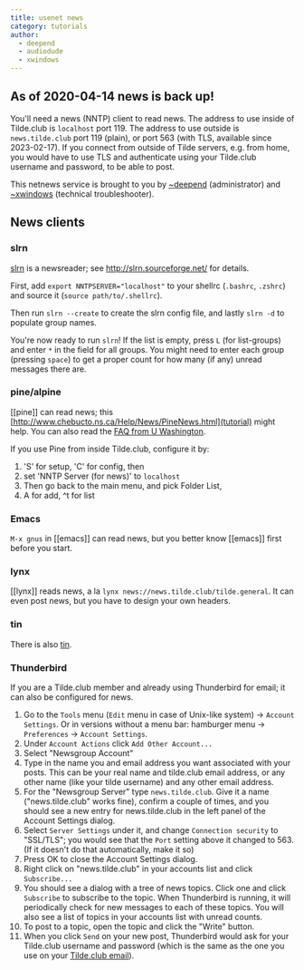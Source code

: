 ```yaml
---
title: usenet news
category: tutorials
author:
  - deepend
  - audiodude
  - xwindows
---
```


## As of 2020-04-14 news is back up!

You'll need a news (NNTP) client to read news.
The address to use inside of Tilde.club
is `localhost` port 119.
The address to use outside is `news.tilde.club` port 119 (plain),
or port 563 (with TLS,
available since 2023-02-17).
If you connect from outside of Tilde servers,
e.g. from home,
you would have to use TLS
and authenticate using your Tilde.club username and password,
to be able to post.

This netnews service is brought to you by [~deepend](../~deepend) (administrator)
and [~xwindows](/~xwindows/) (technical troubleshooter).

## News clients

### slrn
[slrn](slrn.html) is a newsreader; see http://slrn.sourceforge.net/ for details.

First, add `export NNTPSERVER="localhost"` to your shellrc (`.bashrc`, `.zshrc`)
and source it (`source path/to/.shellrc`).

Then run `slrn --create` to create the slrn config file, and lastly `slrn -d` to
populate group names.

You're now ready to run `slrn`! If the list is empty, press `L` (for list-groups) and enter `*` in the field for all groups. You might need to enter each group (pressing `space`) to get a proper count for how many (if any) unread messages there are.

### pine/alpine

[[pine]] can read news; this
[http://www.chebucto.ns.ca/Help/News/PineNews.html](tutorial) might help.
You can also read the [FAQ from U Washington](http://www.washington.edu/pine/faq/news.html).

If you use Pine from inside Tilde.club,
configure it by:

1. 'S' for setup, 'C' for config, then 
1. set 'NNTP Server (for news)' to `localhost`
1. Then go back to the main menu, and pick Folder List,
1. A for add, ^t for list

### Emacs

`M-x gnus` in [[emacs]] can read news, but you better know [[emacs]] first before you start.

### lynx

[[lynx]] reads news, a la `lynx news://news.tilde.club/tilde.general`. It can even post news, but you have to design your own headers.

### tin
There is also [tin](tin.html).

### Thunderbird
If you are a Tilde.club member and already using Thunderbird for email;
it can also be configured for news.

1. Go to the `Tools` menu
   (`Edit` menu in case of Unix-like system) -> `Account Settings`.
   Or in versions without a menu bar:
   hamburger menu -> `Preferences` -> `Account Settings`.
1. Under `Account Actions` click `Add Other Account...`
1. Select "Newsgroup Account"
1. Type in the name you and email address you want associated with your posts.
   This can be your real name and tilde.club email address, or any other name
   (like your tilde username) and any other email address.
1. For the "Newsgroup Server" type `news.tilde.club`. Give it a name
   ("news.tilde.club" works fine), confirm a couple of times,
   and you should see a new entry for news.tilde.club
   in the left panel of the Account Settings dialog.
1. Select `Server Settings` under it,
   and change `Connection security` to "SSL/TLS";
   you would see that the `Port` setting above it changed to 563.
   (If it doesn't do that automatically,
   make it so)
1. Press OK to close the Account Settings dialog.
1. Right click on "news.tilde.club" in your accounts list and click
   `Subscribe...`
1. You should see a dialog with a tree of news topics. Click one and click
   `Subscribe` to subscribe to the topic. When Thunderbird is running, it will
   periodically check for new messages to each of these topics. You will also
   see a list of topics in your accounts list with unread counts.
1. To post to a topic, open the topic and click the "Write" button.
1. When you click `Send` on your new post,
   Thunderbird would ask for your Tilde.club username and password
   (which is the same as the one you use on your [Tilde.club email](email.html)).
